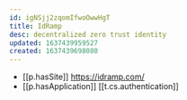 ```yaml
---
id: igNSjj2zqomIfwoOwwHgT
title: IdRamp
desc: decentralized zero trust identity
updated: 1637439959527
created: 1637439698080
---
```




- [[p.hasSite]] https://idramp.com/
- [[p.hasApplication]] [[t.cs.authentication]]

